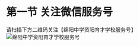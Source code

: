 # 第一节 关注微信服务号

请扫描下方二维码关注【绵阳中学资阳育才学校服务号】<br>
![绵阳中学资阳育才学校服务号](https://ae01.alicdn.com/kf/H0af53e53101c4cada24149ff7c650372F.png "绵阳中学资阳育才学校服务号")


